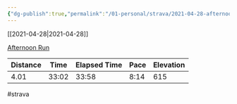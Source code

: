 ```yaml
---
{"dg-publish":true,"permalink":"/01-personal/strava/2021-04-28-afternoon-run/"}
---
```



[[2021-04-28\|2021-04-28]]

[Afternoon Run](https://www.strava.com/activities/5220789987)

| Distance | Time  | Elapsed Time | Pace | Elevation |
| -------- | ----- | ------------ | ---- | --------- |
| 4.01     | 33:02 | 33:58        | 8:14 | 615       |




#strava
